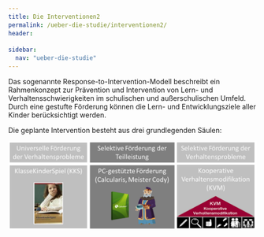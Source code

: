 ```yaml
---
title: Die Interventionen2
permalink: /ueber-die-studie/interventionen2/
header:

sidebar:
  nav: "ueber-die-studie"
---
```


<p> Das sogenannte Response-to-Intervention-Modell beschreibt ein Rahmenkonzept zur Prävention und Intervention von Lern- und Verhaltensschwierigkeiten im schulischen und außerschulischen Umfeld. Durch eine gestufte Förderung können die Lern- und Entwicklungsziele aller Kinder berücksichtigt werden. <br> </p>

<p> Die geplante Intervention besteht aus drei grundlegenden Säulen: </p>

![Interventionsbausteine](/assets/images/logos/Interventionsbausteine.png) 

